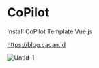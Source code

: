 # CoPilot
Install CoPilot Template Vue.js

https://blog.cacan.id


![Untld-1](https://user-images.githubusercontent.com/51890752/79317752-4621cf00-7f30-11ea-9602-8202f8e1b702.jpg)
